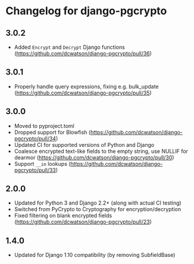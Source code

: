 # Changelog for django-pgcrypto

## 3.0.2

* Added `Encrypt` and `Decrypt` Django functions (https://github.com/dcwatson/django-pgcrypto/pull/36)


## 3.0.1

* Properly handle query expressions, fixing e.g. bulk_update (https://github.com/dcwatson/django-pgcrypto/pull/35)


## 3.0.0

* Moved to pyproject.toml
* Dropped support for Blowfish (https://github.com/dcwatson/django-pgcrypto/pull/34)
* Updated CI for supported versions of Python and Django
* Coalesce encrypted text-like fields to the empty string, use NULLIF for dearmor (https://github.com/dcwatson/django-pgcrypto/pull/30)
* Support `__in` lookups (https://github.com/dcwatson/django-pgcrypto/pull/33)


## 2.0.0

* Updated for Python 3 and Django 2.2+ (along with actual CI testing)
* Switched from PyCrypto to Cryptography for encryption/decryption
* Fixed filtering on blank encrypted fields (https://github.com/dcwatson/django-pgcrypto/pull/23)


## 1.4.0

* Updated for Django 1.10 compatibility (by removing SubfieldBase)
